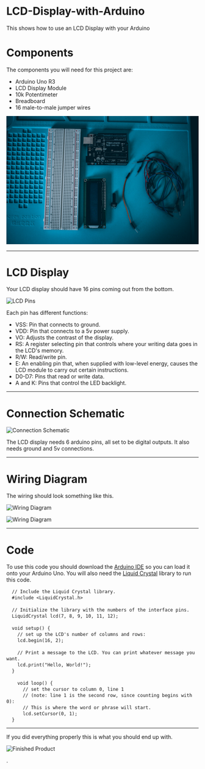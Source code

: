 # LCD-Display-with-Arduino
This shows how to use an LCD Display with your Arduino

# Components
The components you will need for this project are:
- Arduino Uno R3
- LCD Display Module
- 10k Potentimeter
- Breadboard
- 16 male-to-male jumper wires

![Components](Arduino.jpg)

------------------------------------

# LCD Display
Your LCD display should have 16 pins coming out from the bottom.

![LCD Pins](/images/LCDPins.jpg)

Each pin has different functions:
- VSS: Pin that connects to ground.
- VDD: Pin that connects to a 5v power supply.
- VO: Adjusts the contrast of the display.
- RS: A register selecting pin that controls where your writing data goes in the LCD's memory.
- R/W: Read/write pin.
- E: An enabling pin that, when supplied with low-level energy, causes the LCD module to carry out certain instructions.
- D0-D7: Pins that read or write data.
- A and K: Pins that control the LED backlight.

-------------------------------------------

# Connection Schematic

![Connection Schematic](/images/CS.jpg)

The LCD display needs 6 arduino pins, all set to be digital outputs. It also needs ground and 5v connections.

----------------------------------------

# Wiring Diagram
The wiring should look something like this.

![Wiring Diagram](/images/WD.jpg)

![Wiring Diagram](/images/WD2.jpg)

-------------------------------------------

# Code
To use this code you should download the [Arduino IDE](https://www.arduino.cc/en/main/software) so you can load it onto your Arduino Uno. You will also need the [Liquid Crystal](https://www.arduinolibraries.info/libraries/liquid-crystal) library to run this code.

```
  // Include the Liquid Crystal library.
  #include <LiquidCrystal.h>

  // Initialize the library with the numbers of the interface pins.
  LiquidCrystal lcd(7, 8, 9, 10, 11, 12);

  void setup() {
    // set up the LCD's number of columns and rows:
    lcd.begin(16, 2);

    // Print a message to the LCD. You can print whatever message you want.
    lcd.print("Hello, World!");
  }

    void loop() {
      // set the cursor to column 0, line 1
      // (note: line 1 is the second row, since counting begins with 0):
      // This is where the word or phrase will start.
      lcd.setCursor(0, 1);
  }
```

---------------------------------------------------
If you did everything properly this is what you should end up with.

![Finished Product](/images/Complete.jpg)

.
 


